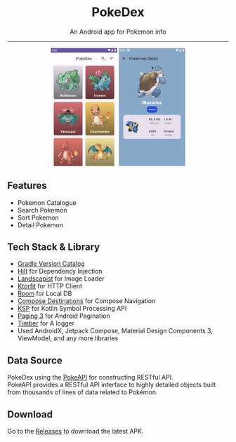 <div align="center">
    <h1>PokeDex</h1>
    <p>An Android app for Pokemon info</p>
</div>

---

<p align="center">
  <img src="screenshots/home.png" width="30%" />
  <img src="screenshots/detail.png" width="30%" />
</p>

## Features
- Pokemon Catalogue
- Search Pokemon
- Sort Pokemon
- Detail Pokemon

## Tech Stack & Library
- [Gradle Version Catalog](gradle/libs.versions.toml)
- [Hilt](https://dagger.dev/hilt/) for Dependency Injection
- [Landscapist](https://github.com/skydoves/landscapist) for Image Loader
- [Ktorfit](https://github.com/Foso/Ktorfit) for HTTP Client
- [Room](https://developer.android.com/training/data-storage/room?hl=id) for Local DB
- [Compose Destinations](https://github.com/raamcosta/compose-destinations) for Compose Navigation
- [KSP](https://github.com/google/ksp) for Kotlin Symbol Processing API
- [Paging 3](https://developer.android.com/topic/libraries/architecture/paging/v3-overview?hl=id) for Android Pagination
- [Timber](https://github.com/JakeWharton/timber) for A logger
- Used AndroidX, Jetpack Compose, Material Design Components 3, ViewModel, and any more libraries

## Data Source
PokeDex using the [PokeAPI](https://pokeapi.co/) for constructing RESTful API.<br>
PokeAPI provides a RESTful API interface to highly detailed objects built from thousands of lines of data related to Pokémon.

## Download
Go to the [Releases](https://github.com/Mufiidz/PokeDex/releases) to download the latest APK.